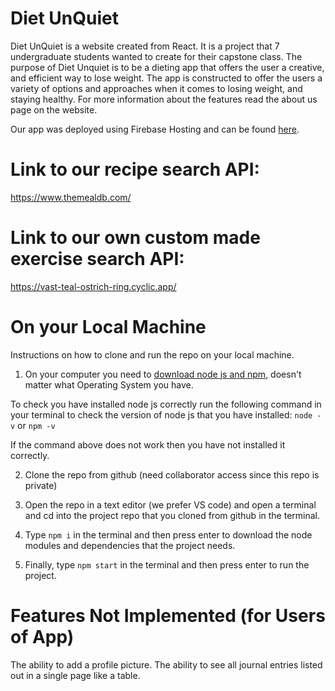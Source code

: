 # Diet UnQuiet
Diet UnQuiet is a website created from React. It is a project that 7 undergraduate students wanted to create for their capstone class.
The purpose of Diet Unquiet is to be a dieting app that offers the user a creative, and efficient way to lose weight. The app is constructed to offer the users a variety of options and approaches when it comes to losing weight, and staying healthy. For more information about the features read the about us page on the website.

Our app was deployed using Firebase Hosting and can be found [here](https://capstone-e3196.web.app/).

# Link to our recipe search API:
https://www.themealdb.com/ 

# Link to our own custom made exercise search API:
https://vast-teal-ostrich-ring.cyclic.app/ 


# On your Local Machine
Instructions on how to clone and run the repo on your local machine. 
1) On your computer you need to [download node js and npm](https://kinsta.com/blog/how-to-install-node-js/), doesn't matter what Operating System you have.

To check you have installed node js correctly run the following command in your terminal to check the version of node js that you have installed: ```node -v``` or ```npm -v```

If the command above does not work then you have not installed it correctly.

2) Clone the repo from github (need collaborator access since this repo is private)

3) Open the repo in a text editor (we prefer VS code) and open a terminal and cd into the project repo that you cloned from github in the terminal.

4) Type ```npm i``` in the terminal and then press enter to download the node modules and dependencies that the project needs.

5) Finally, type ```npm start``` in the terminal and then press enter to run the project.

# Features Not Implemented (for Users of App)
The ability to add a profile picture.
The ability to see all journal entries listed out in a single page like a table.

